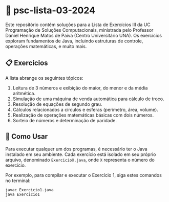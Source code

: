 # 📘 psc-lista-03-2024

Este repositório contém soluções para a Lista de Exercícios III da UC Programação de Soluções Computacionais, ministrada pelo Professor Daniel Henrique Matos de Paiva (Centro Universitário UNA). Os exercícios exploram fundamentos de Java, incluindo estruturas de controle, operações matemáticas, e muito mais.

## 📋 Exercícios

A lista abrange os seguintes tópicos:

1.  Leitura de 3 números e exibição do maior, do menor e da média aritmética.
2.  Simulação de uma máquina de venda automática para cálculo de troco.
3.  Resolução de equações de segundo grau.
4.  Cálculos relacionados a círculos e esferas (perímetro, área, volume).
5.  Realização de operações matemáticas básicas com dois números.
6.  Sorteio de números e determinação de paridade.

## 🚀 Como Usar

Para executar qualquer um dos programas, é necessário ter o Java instalado em seu ambiente. Cada exercício está isolado em seu próprio arquivo, denominado `ExercicioX.java`, onde `X` representa o número do exercício.

Por exemplo, para compilar e executar o Exercício 1, siga estes comandos no terminal:

```bash
javac Exercicio1.java
java Exercicio1
